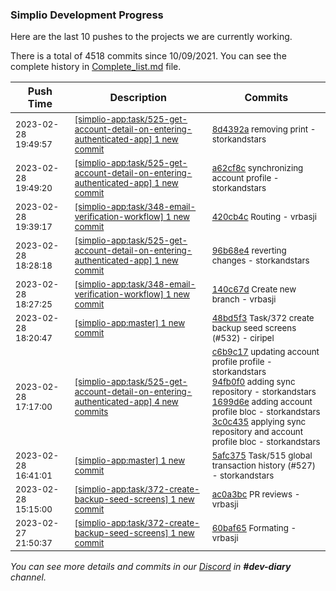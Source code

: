 
### Simplio Development Progress

Here are the last 10 pushes to the projects we are currently working.

There is a total of 4518 commits since 10/09/2021. You can see the complete history in
 [Complete_list.md](Complete_list.md) file.

| Push Time | Description | Commits |
| --- | --- | --- |
| <sub>2023-02-28 19:49:57</sub> | <sub>[[simplio-app:task/525\-get\-account\-detail\-on\-entering\-authenticated\-app] 1 new commit](https://github.com/SimplioOfficial/simplio-app/commit/8d4392a1a5dc36addc35a49fbb5b546f128bf87b)</sub> | <sub>[8d4392a](https://github.com/SimplioOfficial/simplio-app/commit/8d4392a1a5dc36addc35a49fbb5b546f128bf87b) removing print - storkandstars</sub> |
| <sub>2023-02-28 19:49:20</sub> | <sub>[[simplio-app:task/525\-get\-account\-detail\-on\-entering\-authenticated\-app] 1 new commit](https://github.com/SimplioOfficial/simplio-app/commit/a62cf8c6ebfe95cd64ef1da228580a8b43ff87b8)</sub> | <sub>[a62cf8c](https://github.com/SimplioOfficial/simplio-app/commit/a62cf8c6ebfe95cd64ef1da228580a8b43ff87b8) synchronizing account profile - storkandstars</sub> |
| <sub>2023-02-28 19:39:17</sub> | <sub>[[simplio-app:task/348\-email\-verification\-workflow] 1 new commit](https://github.com/SimplioOfficial/simplio-app/commit/420cb4c120877c41f212bbe9869112cd7087b158)</sub> | <sub>[420cb4c](https://github.com/SimplioOfficial/simplio-app/commit/420cb4c120877c41f212bbe9869112cd7087b158) Routing - vrbasji</sub> |
| <sub>2023-02-28 18:28:18</sub> | <sub>[[simplio-app:task/525\-get\-account\-detail\-on\-entering\-authenticated\-app] 1 new commit](https://github.com/SimplioOfficial/simplio-app/commit/96b68e4b79384601130f6ed8b5118e856d721bfe)</sub> | <sub>[96b68e4](https://github.com/SimplioOfficial/simplio-app/commit/96b68e4b79384601130f6ed8b5118e856d721bfe) reverting changes - storkandstars</sub> |
| <sub>2023-02-28 18:27:25</sub> | <sub>[[simplio-app:task/348\-email\-verification\-workflow] 1 new commit](https://github.com/SimplioOfficial/simplio-app/commit/140c67d8446d27e2bd2dbb9a35225ffd0727c77f)</sub> | <sub>[140c67d](https://github.com/SimplioOfficial/simplio-app/commit/140c67d8446d27e2bd2dbb9a35225ffd0727c77f) Create new branch - vrbasji</sub> |
| <sub>2023-02-28 18:20:47</sub> | <sub>[[simplio-app:master] 1 new commit](https://github.com/SimplioOfficial/simplio-app/commit/48bd5f3594fa8c966e4d22150904f9a9a6624c53)</sub> | <sub>[48bd5f3](https://github.com/SimplioOfficial/simplio-app/commit/48bd5f3594fa8c966e4d22150904f9a9a6624c53) Task/372 create backup seed screens (#532) - ciripel</sub> |
| <sub>2023-02-28 17:17:00</sub> | <sub>[[simplio-app:task/525\-get\-account\-detail\-on\-entering\-authenticated\-app] 4 new commits](https://github.com/SimplioOfficial/simplio-app/compare/34031866d8ec...3c0c435fb590)</sub> | <sub>[c6b9c17](https://github.com/SimplioOfficial/simplio-app/commit/c6b9c17e0ef97ed72581032620600d54edf0096b) updating account profile profile - storkandstars<br>[94fb0f0](https://github.com/SimplioOfficial/simplio-app/commit/94fb0f0d36ece55047071ed3ac4cac6d62697865) adding sync repository - storkandstars<br>[1699d6e](https://github.com/SimplioOfficial/simplio-app/commit/1699d6e15e7d6e1fe688d28ad7dc6a8974f610d3) adding account profile bloc - storkandstars<br>[3c0c435](https://github.com/SimplioOfficial/simplio-app/commit/3c0c435fb590088f361cc3a3c4bc6ac0d0b587f8) applying sync repository and account profile bloc - storkandstars</sub> |
| <sub>2023-02-28 16:41:01</sub> | <sub>[[simplio-app:master] 1 new commit](https://github.com/SimplioOfficial/simplio-app/commit/5afc375373e00728ab4de394f63dedfad8409616)</sub> | <sub>[5afc375](https://github.com/SimplioOfficial/simplio-app/commit/5afc375373e00728ab4de394f63dedfad8409616) Task/515 global transaction history (#527) - storkandstars</sub> |
| <sub>2023-02-28 15:15:00</sub> | <sub>[[simplio-app:task/372\-create\-backup\-seed\-screens] 1 new commit](https://github.com/SimplioOfficial/simplio-app/commit/ac0a3bc989ad7852a63962a3fbc5fff8342f583d)</sub> | <sub>[ac0a3bc](https://github.com/SimplioOfficial/simplio-app/commit/ac0a3bc989ad7852a63962a3fbc5fff8342f583d) PR reviews - vrbasji</sub> |
| <sub>2023-02-27 21:50:37</sub> | <sub>[[simplio-app:task/372\-create\-backup\-seed\-screens] 1 new commit](https://github.com/SimplioOfficial/simplio-app/commit/60baf65e0b0f8c9154652d8bf9757780b4a67c50)</sub> | <sub>[60baf65](https://github.com/SimplioOfficial/simplio-app/commit/60baf65e0b0f8c9154652d8bf9757780b4a67c50) Formating - vrbasji</sub> |

_You can see more details and commits in our [Discord](https://discord.gg/aKhjuwZmdP) in **#dev-diary** channel._
